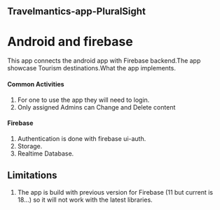 ## Travelmantics-app-PluralSight
# Android and firebase
This app connects the android app with Firebase backend.The app showcase Tourism destinations.What the app implements.
#### Common Activities
1. For one to use the app they will need to login.
2. Only assigned Admins can Change and Delete content
#### Firebase
1. Authentication is done with firebase ui-auth.
2. Storage.
3. Realtime Database.

## Limitations
1. The app is build with previous version for Firebase (11 but current is 18...) so it will not work with the latest libraries.

